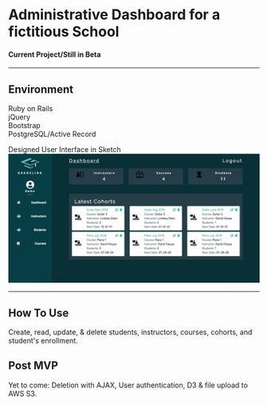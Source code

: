 # Administrative Dashboard for a fictitious School
#### Current Project/Still in Beta

----
## Environment

Ruby on Rails   
jQuery     
Bootstrap   
PostgreSQL/Active Record  


Designed User Interface in Sketch
![alt text](https://raw.githubusercontent.com/S-MORA/admin_panel/master/app/assets/images/admin_panel_Screenshot.png)

----
## How To Use
Create, read, update, & delete students, instructors, courses, cohorts, and student's enrollment.


Post MVP
----
Yet to come: Deletion with AJAX, User authentication, D3 & file upload to AWS S3.
